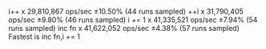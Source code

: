 i++ x 29,810,867 ops/sec ±10.50% (44 runs sampled)
++i x 31,790,405 ops/sec ±9.80% (46 runs sampled)
i += 1 x 41,335,521 ops/sec ±7.94% (54 runs sampled)
inc fn x 41,622,052 ops/sec ±4.38% (57 runs sampled)
Fastest is inc fn,i += 1
